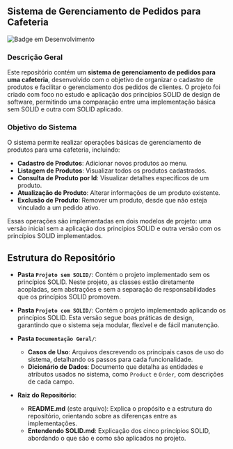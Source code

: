 
## Sistema de Gerenciamento de Pedidos para Cafeteria

![Badge em Desenvolvimento](http://img.shields.io/static/v1?label=STATUS&message=EM%20DESENVOLVIMENTO&color=GREEN&style=for-the-badge)

### Descrição Geral

Este repositório contém um **sistema de gerenciamento de pedidos para uma cafeteria**, desenvolvido com o objetivo de organizar o cadastro de produtos e facilitar o gerenciamento dos pedidos de clientes. O projeto foi criado com foco no estudo e aplicação dos princípios SOLID de design de software, permitindo uma comparação entre uma implementação básica sem SOLID e outra com SOLID aplicado.

### Objetivo do Sistema

O sistema permite realizar operações básicas de gerenciamento de produtos para uma cafeteria, incluindo:

- **Cadastro de Produtos**: Adicionar novos produtos ao menu.
- **Listagem de Produtos**: Visualizar todos os produtos cadastrados.
- **Consulta de Produto por Id**: Visualizar detalhes específicos de um produto.
- **Atualização de Produto**: Alterar informações de um produto existente.
- **Exclusão de Produto**: Remover um produto, desde que não esteja vinculado a um pedido ativo.

Essas operações são implementadas em dois modelos de projeto: uma versão inicial sem a aplicação dos princípios SOLID e outra versão com os princípios SOLID implementados.

## Estrutura do Repositório

- **Pasta `Projeto sem SOLID/`**: Contém o projeto implementado sem os princípios SOLID. Neste projeto, as classes estão diretamente acopladas, sem abstrações e sem a separação de responsabilidades que os princípios SOLID promovem.
    
- **Pasta `Projeto com SOLID/`**: Contém o projeto implementado aplicando os princípios SOLID. Esta versão segue boas práticas de design, garantindo que o sistema seja modular, flexível e de fácil manutenção. 
    
- **Pasta `Documentação Geral/`**:
    
    - **Casos de Uso**: Arquivos descrevendo os principais casos de uso do sistema, detalhando os passos para cada funcionalidade.
    - **Dicionário de Dados**: Documento que detalha as entidades e atributos usados no sistema, como `Product` e `Order`, com descrições de cada campo.

- **Raiz do Repositório**:
    
    - **README.md** (este arquivo): Explica o propósito e a estrutura do repositório, orientando sobre as diferenças entre as implementações.
    - **Entendendo SOLID.md**: Explicação dos cinco princípios SOLID, abordando o que são e como são aplicados no projeto.
